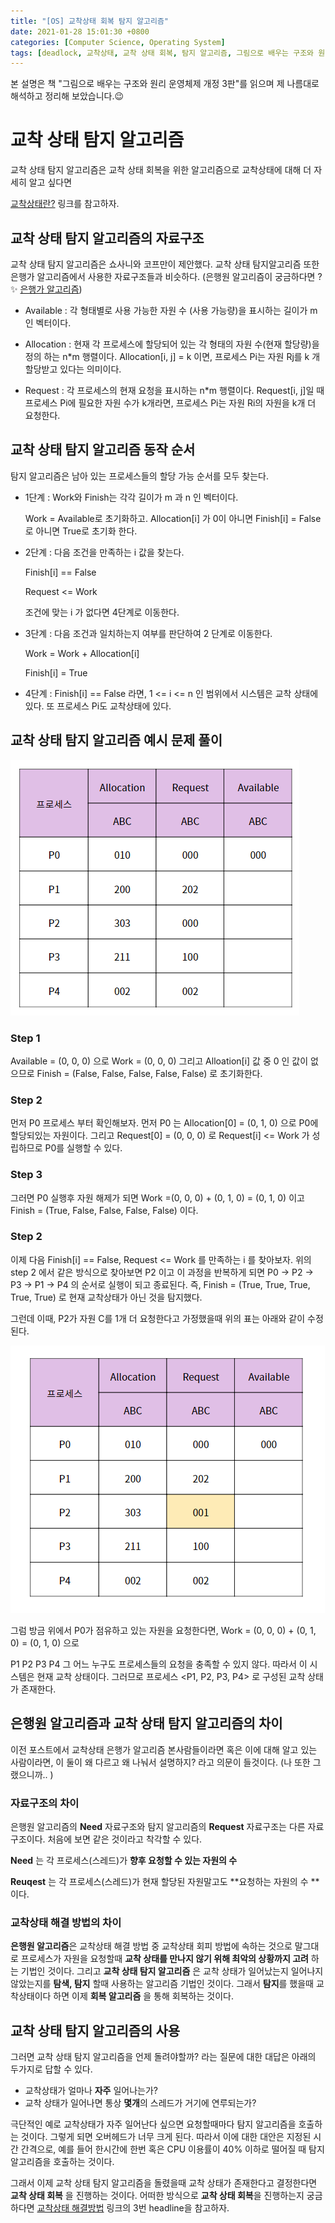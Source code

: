 ```yaml
---
title: "[OS] 교착상태 회복 탐지 알고리즘"
date: 2021-01-28 15:01:30 +0800
categories: [Computer Science, Operating System]
tags: [deadlock, 교착상태, 교착 상태 회복, 탐지 알고리즘, 그림으로 배우는 구조와 원리 운영체제] 
---
```




본 설명은 책 "그림으로 배우는 구조와 원리 운영체제 개정 3판"를 읽으며 제 나름대로 해석하고 정리해 보았습니다.😉

# 교착 상태 탐지 알고리즘

교착 상태 탐지 알고리즘은 교착 상태 회복을 위한 알고리즘으로 교착상태에 대해 더 자세히 알고 싶다면

[교착상태란?](https://hoyeonkim795.github.io/posts/%EA%B5%90%EC%B0%A9%EC%83%81%ED%83%9C%ED%95%B4%EA%B2%B0%EB%B0%A9%EB%B2%95/) 링크를 참고하자.

## 교착 상태 탐지 알고리즘의 자료구조

교착 상태 탐지 알고리즘은 쇼사니와 코프만이 제안했다.  교착 상태 탐지알고리즘 또한 은행가 알고리즘에서 사용한 자료구조들과 비슷하다.  (은행원 알고리즘이 궁금하다면 ? ✨ [은행가 알고리즘](https://hoyeonkim795.github.io/posts/bankers/))

- Available : 각 형태별로 사용 가능한 자원 수 (사용 가능량)을 표시하는 길이가 m 인 벡터이다. 

- Allocation : 현재 각 프로세스에 할당되어 있는 각 형태의 자원 수(현재 할당량)을 정의 하는 n*m 행렬이다. Allocation[i, j] = k 이면, 프로세스 Pi는 자원 Rj를 k 개 할당받고 있다는 의미이다.
- Request : 각 프로세스의 현재 요청을 표시하는 n*m 행렬이다. Request[i, j]일 때 프로세스 Pi에 필요한 자원 수가 k개라면, 프로세스 Pi는 자원 Ri의 자원을 k개 더 요청한다.

## 교착 상태 탐지 알고리즘 동작 순서

탐지 알고리즘은 남아 있는 프로세스들의 할당 가능 순서를 모두 찾는다. 

- 1단계 : Work와 Finish는 각각 길이가 m 과 n 인 벡터이다.

  Work = Available로 초기화하고. Allocation[i] 가 0이 아니면 Finish[i] = False 로 아니면 True로 초기화 한다.

- 2단계 : 다음 조건을 만족하는 i 값을 찾는다.

  Finish[i] == False

  Request <= Work

  조건에 맞는 i 가 없다면 4단계로 이동한다.

- 3단계 : 다음 조건과 일치하는지 여부를 판단하여 2 단계로 이동한다.

  Work = Work + Allocation[i]

  Finish[i] = True

- 4단계 : Finish[i] == False 라면, 1 <= i <= n 인 범위에서 시스템은 교착 상태에 있다. 또 프로세스 Pi도 교착상태에 있다.

## 교착 상태 탐지 알고리즘 예시 문제 풀이

![1](\assets\img\교착상태탐지알고리즘\1.PNG)

### Step 1

Available = (0, 0, 0) 으로 Work = (0, 0, 0) 그리고 Alloation[i] 값 중 0 인 값이 없으므로 Finish = (False, False, False, False, False) 로 초기화한다.

### Step 2

먼저 P0 프로세스 부터 확인해보자. 먼저 P0 는 Allocation[0] = (0, 1, 0) 으로 P0에 할당되있는 자원이다. 그리고 Request[0] = (0, 0, 0) 로 Request[i] <= Work 가 성립하므로 P0를 실행할 수 있다.

### Step 3

그러면 P0 실행후 자원 해제가 되면 Work =(0, 0, 0) + (0, 1, 0) = (0, 1, 0) 이고 Finish = (True, False, False, False, False) 이다.

### Step 2

이제 다음 Finish[i] == False, Request <= Work 를 만족하는 i 를 찾아보자. 위의 step 2 에서 같은 방식으로 찾아보면 P2 이고 이 과정을 반복하게 되면 P0 -> P2 -> P3 -> P1 -> P4 의 순서로 실행이 되고 종료된다. 즉, Finish = (True, True, True, True, True) 로 현재 교착상태가 아닌 것을 탐지했다.

그런데 이때, P2가 자원 C를 1개 더 요청한다고 가정했을때 위의 표는 아래와 같이 수정된다.

![2](\assets\img\교착상태탐지알고리즘\2.PNG)

그럼 방금 위에서 P0가 점유하고 있는 자원을 요청한다면, Work = (0, 0, 0) + (0, 1, 0) = (0, 1, 0) 으로

P1 P2 P3 P4 그 어느 누구도 프로세스들의 요청을 충족할 수 있지 않다. 따라서 이 시스템은 현재 교착 상태이다. 그러므로 프로세스 <P1, P2, P3, P4> 로 구성된 교착 상태가 존재한다. 

## 은행원 알고리즘과 교착 상태 탐지 알고리즘의 차이

이전 포스트에서 교착상태 은행가 알고리즘 본사람들이라면 혹은 이에 대해 알고 있는 사람이라면, 이 둘이 왜 다르고 왜 나눠서 설명하지? 라고 의문이 들것이다. (나 또한 그랬으니까.. ) 

### 자료구조의 차이

은행원 알고리즘의 **Need** 자료구조와 탐지 알고리즘의 **Request** 자료구조는 다른 자료구조이다. 처음에 보면 같은 것이라고 착각할 수 있다. 

**Need** 는 각 프로세스(스레드)가 **향후 요청할 수 있는 자원의 수**

**Reuqest** 는 각 프로세스(스레드)가 현재 할당된 자원말고도 **요청하는 자원의 수 ** 이다.

### 교착상태 해결 방법의 차이

**은행원 알고리즘**은 교착상태 해결 방법 중 교착상태 회피 방법에 속하는 것으로 말그대로 프로세스가 자원을 요청할때 **교착 상태를 만나지 않기 위해 최악의 상황까지 고려** 하는 기법인 것이다. 그리고 **교착 상태 탐지 알고리즘** 은 교착 상태가 일어났는지 일어나지 않았는지를 **탐색, 탐지** 할때 사용하는 알고리즘 기법인 것이다. 그래서 **탐지**를 했을때 교착상태이다 하면 이제 **회복 알고리즘** 을 통해 회복하는 것이다.

## 교착 상태 탐지 알고리즘의 사용

그러면 교착 상태 탐지 알고리즘을 언제 돌려야할까? 라는 질문에 대한 대답은 아래의 두가지로 답할 수 있다.

- 교착상태가 얼마나 **자주** 일어나는가?
- 교착 상태가 일어나면 통상 **몇개**의 스레드가 거기에 연루되는가?

극단적인 예로 교착상태가 자주 일어난다 싶으면 요청할때마다 탐지 알고리즘을 호출하는 것이다. 그렇게 되면 오버헤드가 너무 크게 된다. 따라서 이에 대한 대안은 지정된 시간 간격으로, 예를 들어 한시간에 한번 혹은 CPU 이용률이 40% 이하로 떨어질 때 탐지 알고리즘을 호출하는 것이다. 

그래서 이제 교착 상태 탐지 알고리즘을 돌렸을때 교착 상태가 존재한다고 결정한다면 **교착 상태 회복** 을 진행하는 것이다. 어떠한 방식으로 **교착 상태 회복**을 진행하는지 궁금하다면 [교착상태 해결방법](https://hoyeonkim795.github.io/posts/%EA%B5%90%EC%B0%A9%EC%83%81%ED%83%9C%ED%95%B4%EA%B2%B0%EB%B0%A9%EB%B2%95/) 링크의 3번 headline을 참고하자.
